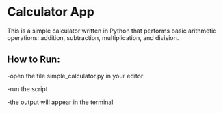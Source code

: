 # Calculator App
This is a simple calculator written in Python that performs basic arithmetic operations: addition, subtraction, multiplication, and division.

## How to Run:

-open the file simple_calculator.py in your editor

-run the script

-the output will appear in the terminal
